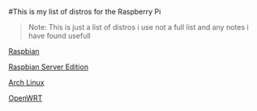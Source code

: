 #This is my list of distros for the Raspberry Pi

>Note: This is just a list of distros i use not a full list and any notes i have found usefull

[Raspbian](http://raspbian.org)

[Raspbian Server Edition](http://sirlagz.net/tag/raspbian-server-edition/)

[Arch Linux](http://archlinuxarm.org/platforms/armv6/raspberry-pi)

[OpenWRT](http://wiki.openwrt.org/toh/raspberry_pi)
